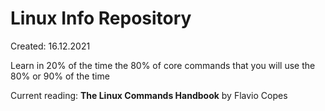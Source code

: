 
# Linux Info Repository

Created: 16.12.2021

Learn in 20% of the time the 80% of core commands that you will use the 80% or 90% of the time

Current reading: **The Linux Commands Handbook** by Flavio Copes
